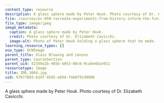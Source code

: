 ```yaml
---
content_type: resource
description: A glass sphere made by Peter Houk. Photo courtesy of Dr. Elizabeth Cavicchi.
file: /courses/ec-050-recreate-experiments-from-history-inform-the-future-from-the-past-galileo-january-iap-2010/9767760362df95d5e65df468f91d9900_IMG_3664.jpg
file_type: image/jpeg
image_metadata:
  caption: A glass sphere made by Peter Houk.
  credit: Photo courtesy of Dr. Elizabeth Cavicchi.
  image-alt: Photo of Peter Houk holding a glass sphere that he made.
learning_resource_types: []
ocw_type: OCWImage
parent_title: Glass Blowing and Lenses
parent_type: CourseSection
parent_uid: 52359a2b-465b-b053-08c6-9cabe4b1e911
resourcetype: Image
title: IMG_3664.jpg
uid: 97677603-62df-95d5-e65d-f468f91d9900
---
```

A glass sphere made by Peter Houk. Photo courtesy of Dr. Elizabeth Cavicchi.

